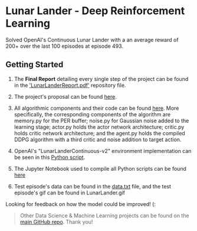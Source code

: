 # Lunar Lander - Deep Reinforcement Learning
Solved OpenAI's Continuous Lunar Lander with a an average reward of 200+ over the last 100 episodes at episode 493. 

## Getting Started

1. The **Final Report** detailing every single step of the project can be found in the ['LunarLanderReport.pdf'](https://github.com/SR14/LunarLander-DeepRL/blob/master/LunarLanderReport.pdf) repository file. 

2. The project's proposal can be found [here](https://github.com/SR14/LunarLander-DeepRL/blob/master/Project%20proposal.pdf).

3. All algorithmic components and their code can be found [here](https://github.com/SR14/LunarLander-DeepRL/tree/master/agents). More specifically, the corresponding components of the algorithm are memory.py for the PER buffer; noise.py for Gaussian noise added to the learning stage; actor.py holds the actor network architecture; critic.py holds critic network architecture; and the agent.py holds the compiled DDPG algorithm with a third critic and noise addition to target action.


4. OpenAI's "LunarLanderContinuous-v2" environment implementation can be seen in this [Python script](https://github.com/SR14/LunarLander-DeepRL/blob/master/task.py). 


5. The Jupyter Notebook used to compile all Python scripts can be found [here](https://github.com/SR14/LunarLander-DeepRL/blob/master/LunarLanderContinuous-v2.ipynb)


6. Test episode's data can be found in the [data.txt](https://github.com/SR14/LunarLander-DeepRL/blob/master/data.txt) file, and the test episode's gif can be found in LunarLander.gif

Looking for feedback on how the model could be improved! (:

>Other Data Science & Machine Learning projects can be found on the [main GitHub repo](https://github.com/SR14). Thank you!

